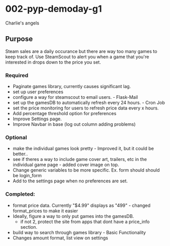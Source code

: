 # 002-pyp-demoday-g1
Charlie's angels

## Purpose
Steam sales are a daily occurance but there are way too many games to keep track of. Use SteamScout to alert you
when a game that you're interested in drops down to the price you set. 

### Required

+ Paginate games library, currently causes significant lag.
+ set up user preferences
+ configure a way for steamscout to email users. - Flask-Mail
+ set up the gamesDB to automatically refresh every 24 hours. - Cron Job
+ set the price monitoring for users to refresh price data every x hours. 
+ Add percentage threshold option for preferences
+ Improve Settings page.
+ Improve Navbar in base (log out column adding problems)

### Optional

+ make the individual games look pretty - Improved it, but it could be better..
+ see if theres a way to include game cover art, trailers, etc in the individual game page - added cover image on top.
+ Change generic variables to be more specific. Ex. form should should be login_form
+ Add to the settings page when no preferences are set. 

### Completed:
- format price data. Currently "$4.99" displays as "499" - changed format_prices to make it easier
- Ideally, figure a way to only put games into the gamesDB. 
    - if not 2, protect the site from apps that dont have a price_info section.
- build way to search through games library - Basic Functionality
- Changes amount format, list view on settings 